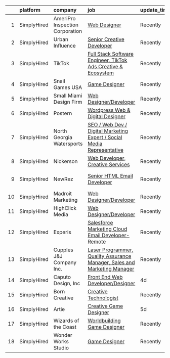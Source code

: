 

|    | platform    | company                         | job                                                                                                                                                                                     | update_time   | location                 |
|---:|:------------|:--------------------------------|:----------------------------------------------------------------------------------------------------------------------------------------------------------------------------------------|:--------------|:-------------------------|
|  1 | SimplyHired | AmeriPro Inspection Corporation | [Web Designer](https://www.simplyhired.com/job/IDW0OGwSAhB_FvbU88MargQ1XZYjBR0M4A_xyrtgAeC4gc8uUofsIQ?q=creative+developer)                                                             | Recently      | Jacksonville, FL         |
|  2 | SimplyHired | Urban Influence                 | [Senior Creative Developer](https://www.simplyhired.com/job/lpE_bL-yjqpHSloyTj3b2W_ymBr2Qt4fxKsCaBDIyNYur2UKulPh3g?q=creative+developer)                                                | Recently      | Remote                   |
|  3 | SimplyHired | TikTok                          | [Full Stack Software Engineer, TikTok Ads Creative & Ecosystem](https://www.simplyhired.com/job/xyvU-7sBHr5sFkPbGYl5jO3ScTijQb9k-2cowu4zp6o6L5hhkRZu8w?q=creative+developer)            | Recently      | San Jose, CA +1 location |
|  4 | SimplyHired | Snail Games USA                 | [Game Designer](https://www.simplyhired.com/job/nosHIw-Sak0uwrp1Tywyt89Elv55QmVJ2g-09oJ1X0LNFKGSDx9TdA?q=creative+developer)                                                            | Recently      | Remote                   |
|  5 | SimplyHired | Small Miami Design Firm         | [Web Designer/Developer](https://www.simplyhired.com/job/RzGkKRVbaGkfuEwELmQZUpslvsaTfqoRfB9HRRmqC960RQRKAkAt4g?q=creative+developer)                                                   | Recently      | Remote                   |
|  6 | SimplyHired | Postern                         | [Wordpress Web & Digital Designer](https://www.simplyhired.com/job/C4i9dadhnZilRF-0Zp1XXTQmwq8qg3LZ46NqNrwlrPj87Q48DKHnQg?q=creative+developer)                                         | Recently      | Frederick, MD            |
|  7 | SimplyHired | North Georgia Watersports       | [SEO / Web Dev / Digital Marketing Expert / Social Media Representative](https://www.simplyhired.com/job/6xWbe-c5aCi1ColeSfytmUwks_GgP_4hT_HLH1dpNulB_TFGrh5Ucg?q=creative+developer)   | Recently      | Blairsville, GA          |
|  8 | SimplyHired | Nickerson                       | [Web Developer, Creative Services](https://www.simplyhired.com/job/SjRyMFqLqaHxyBTmkvTjAJIy6hm-9oOLGPa4rBzgg7SK4waahKU-5Q?q=creative+developer)                                         | Recently      | Remote                   |
|  9 | SimplyHired | NewRez                          | [Senior HTML Email Developer](https://www.simplyhired.com/job/WpUqAwvDbBMk0Kp9fR6AfhSZU9ixrjqe6nTN28q5lD6x-ShTTDbefA?q=creative+developer)                                              | Recently      | Fort Washington, PA      |
| 10 | SimplyHired | Madroit Marketing               | [Web Designer/Developer](https://www.simplyhired.com/job/2ECCZKv_yRidqYSoG3u4dtl6EIssDNlefGaCRzsDoIHb3JnxZOP6Lw?q=creative+developer)                                                   | Recently      | Remote                   |
| 11 | SimplyHired | HighClick Media                 | [Web Designer/Developer](https://www.simplyhired.com/job/IPvxrNzVGVn3ioc3hI1JfMQdrmXulxXDEsfB8om2aFq_saSk4uyUEw?q=creative+developer)                                                   | Recently      | Greenville, NC           |
| 12 | SimplyHired | Experis                         | [Salesforce Marketing Cloud Email Developer-Remote](https://www.simplyhired.com/job/qaggLD8GC8w1gYMjke8IE7hB6Ml0WCXeZann-xt_GXd2000fZ7pvzA?q=creative+developer)                        | Recently      | Oakland, CA              |
| 13 | SimplyHired | Cupples J&J Company Inc.        | [Laser Programmer, Quality Assurance Manager, Sales and Marketing Manager](https://www.simplyhired.com/job/2Z3AG77fD7NN_lpo3XIECeD7eIWvaKrt6axn0CTiGwMGXzR2bPvWLg?q=creative+developer) | Recently      | Jackson, TN              |
| 14 | SimplyHired | Caputo Design, Inc              | [Front End Web Developer/Designer](https://www.simplyhired.com/job/LLnXIe4AWNgewoDMLrYGErzVfV1JRgN43H0aQmMYCBbLQ9VRE-f95Q?q=creative+developer)                                         | 4d            | Remote                   |
| 15 | SimplyHired | Born Creative                   | [Creative Technologist](https://www.simplyhired.com/job/3ZNZqp0uD8xE9khSi35d8vj1IH2RsKTstTuuVqynjYpwz3JGY4G1BA?q=creative+developer)                                                    | Recently      | Remote                   |
| 16 | SimplyHired | Artie                           | [Creative Game Designer](https://www.simplyhired.com/job/kDAqyyj8yrhq3Yvx3Vu8PGP5w1HCWvnmaAmgF3bsFN9D-L4WtccrDQ?q=creative+developer)                                                   | 5d            | Los Angeles, CA          |
| 17 | SimplyHired | Wizards of the Coast            | [Worldbuilding Game Designer](https://www.simplyhired.com/job/4vdYXPRYPHCsfYhQo3zA45XfMOF9lu2nnL3ONZsF_GbjKj0fvJGgfg?q=creative+developer)                                              | Recently      | Renton, WA               |
| 18 | SimplyHired | Wonder Works Studio             | [Game Designer](https://www.simplyhired.com/job/tK2SMhVyJcBVSObjlHd7mJrYrNQkopyz5WKkjvkt70HlWnFvotrJbw?q=creative+developer)                                                            | Recently      | Arlington, TX            |